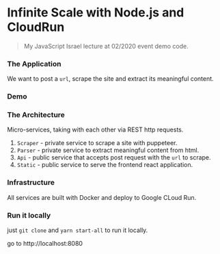 Infinite Scale with Node.js and CloudRun
===

> My JavaScript Israel lecture at 02/2020 event demo code.

### The Application

We want to post a `url`, scrape the site and extract its meaningful content.

### Demo


### The Architecture

Micro-services, taking with each other via REST http requests.

1. `Scraper` - private service to scrape a site with puppeteer.
2. `Parser` - private service to extract meaningful content from html.
3. `Api` - public service that accepts post request with the `url` to scrape.
4. `Static` - public service to serve the frontend react application.

### Infrastructure

All services are built with Docker and deploy to Google CLoud Run.

### Run it locally

just `git clone` and `yarn start-all` to run it locally.

go to http://localhost:8080
